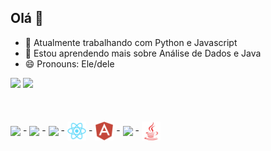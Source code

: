 ## Olá 👋



- 🔭 Atualmente trabalhando com Python e Javascript
- 🌱 Estou aprendendo mais sobre Análise de Dados e Java
- 😄 Pronouns: Ele/dele

<div>
  <a href="https://github.com/Wesky05"></a>
  <img height="180em" src="https://github-readme-stats.vercel.app/api?username=Wesky05&theme=dracula&show_icons=true&hide_border=true&count_private=true">
  <img height="180em" src="https://github-readme-stats.vercel.app/api/top-langs/?username=Wesky05&theme=dracula&show_icons=true&hide_border=true&layout=compact"><br>
</div>

<div><br>
  <br><br><img width="30" align="center" src="https://cdn.jsdelivr.net/gh/devicons/devicon/icons/html5/html5-original.svg" /> -
  <img width="30" align="center" src="https://cdn.jsdelivr.net/gh/devicons/devicon/icons/css3/css3-original.svg" /> -
  <img width="30" align="center" src="https://cdn.jsdelivr.net/gh/devicons/devicon/icons/javascript/javascript-original.svg" /> -
  <img width="30" align="center" src="https://raw.githubusercontent.com/devicons/devicon/6910f0503efdd315c8f9b858234310c06e04d9c0/icons/react/react-original.svg" /> -
  <img width="30" align="center" src="https://raw.githubusercontent.com/devicons/devicon/55609aa5bd817ff167afce0d965585c92040787a/icons/angularjs/angularjs-plain.svg" /> -
  <img width="30" align="center" src="https://cdn.jsdelivr.net/gh/devicons/devicon/icons/python/python-original.svg" /> -
  <img width="30" align="center" src="https://raw.githubusercontent.com/devicons/devicon/6910f0503efdd315c8f9b858234310c06e04d9c0/icons/java/java-plain.svg" />
<!--   <img width="150" align="right" src="https://cdn.discordapp.com/attachments/1118178250418573376/1143891239436042371/readme.gif" /> -->
</div>
